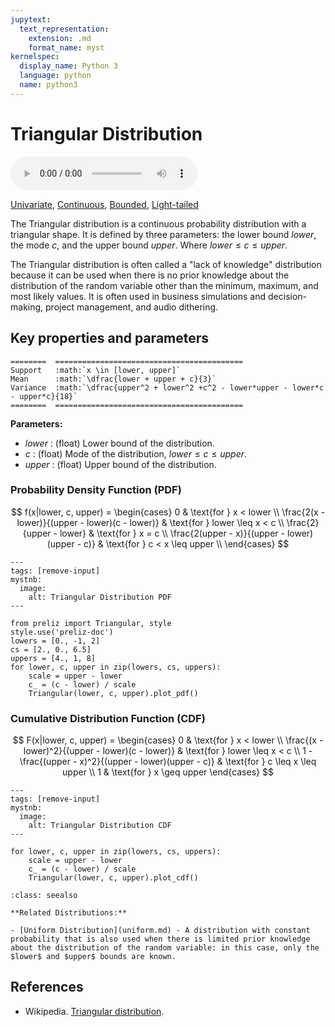 ```yaml
---
jupytext:
  text_representation:
    extension: .md
    format_name: myst
kernelspec:
  display_name: Python 3
  language: python
  name: python3
---
```

# Triangular Distribution

<audio controls> <source src="../../_static/triangular.mp3" type="audio/mpeg"> This browser cannot play the pronunciation audio file for this distribution. </audio>

[Univariate](../../gallery_tags.rst#univariate), [Continuous](../../gallery_tags.rst#continuous), [Bounded](../../gallery_tags.rst#bounded), [Light-tailed](../../gallery_tags.rst#light-tailed)

The Triangular distribution is a continuous probability distribution with a triangular shape. It is defined by three parameters: the lower bound $lower$, the mode $c$, and the upper bound $upper$. Where $lower \leq c \leq upper$. 

The Triangular distribution is often called a "lack of knowledge" distribution because it can be used when there is no prior knowledge about the distribution of the random variable other than the minimum, maximum, and most likely values. It is often used in business simulations and decision-making, project management, and audio dithering.

## Key properties and parameters

```{eval-rst}
========  ==========================================
Support   :math:`x \in [lower, upper]`
Mean      :math:`\dfrac{lower + upper + c}{3}`
Variance  :math:`\dfrac{upper^2 + lower^2 +c^2 - lower*upper - lower*c - upper*c}{18}`
========  ==========================================
```

**Parameters:**

- $lower$ : (float) Lower bound of the distribution.
- $c$ : (float) Mode of the distribution, $lower \leq c \leq upper$.
- $upper$ : (float) Upper bound of the distribution.

### Probability Density Function (PDF)

$$
f(x|lower, c, upper) =
    \begin{cases}
        0 & \text{for } x < lower \\
        \frac{2(x - lower)}{(upper - lower)(c - lower)} & \text{for } lower \leq x < c \\
        \frac{2}{upper - lower} & \text{for } x = c \\
        \frac{2(upper - x)}{(upper - lower)(upper - c)} & \text{for } c < x \leq upper \\
    \end{cases}
$$

```{code-cell}
---
tags: [remove-input]
mystnb:
  image:
    alt: Triangular Distribution PDF
---

from preliz import Triangular, style
style.use('preliz-doc')
lowers = [0., -1, 2]
cs = [2., 0., 6.5]
uppers = [4., 1, 8]
for lower, c, upper in zip(lowers, cs, uppers):
    scale = upper - lower
    c_ = (c - lower) / scale
    Triangular(lower, c, upper).plot_pdf()
```

### Cumulative Distribution Function (CDF)

$$
F(x|lower, c, upper) =
    \begin{cases}
        0 & \text{for } x < lower \\
        \frac{(x - lower)^2}{(upper - lower)(c - lower)} & \text{for } lower \leq x < c \\
        1 - \frac{(upper - x)^2}{(upper - lower)(upper - c)} & \text{for } c \leq x \leq upper \\
        1 & \text{for } x \geq upper
    \end{cases}
$$

```{code-cell}
---
tags: [remove-input]
mystnb:
  image:
    alt: Triangular Distribution CDF
---

for lower, c, upper in zip(lowers, cs, uppers):
    scale = upper - lower
    c_ = (c - lower) / scale
    Triangular(lower, c, upper).plot_cdf()
```

```{seealso}
:class: seealso

**Related Distributions:**

- [Uniform Distribution](uniform.md) - A distribution with constant probability that is also used when there is limited prior knowledge about the distribution of the random variable: in this case, only the $lower$ and $upper$ bounds are known.
```

## References

- Wikipedia. [Triangular distribution](https://en.wikipedia.org/wiki/Triangular_distribution).
